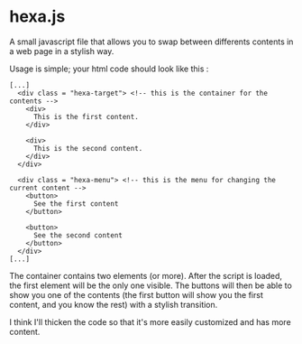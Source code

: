 hexa.js
=======

A small javascript file that allows you to swap between differents contents in a web page in a stylish way.

Usage is simple; your html code should look like this :

```
[...]
  <div class = "hexa-target"> <!-- this is the container for the contents -->
    <div>
      This is the first content.
    </div>
    
    <div>
      This is the second content.
    </div>
  </div>
  
  <div class = "hexa-menu"> <!-- this is the menu for changing the current content -->
    <button>
      See the first content
    </button>
    
    <button>
      See the second content
    </button>
  </div>
[...]
```

The container contains two elements (or more). After the script is loaded, the first element will be the only one visible. The buttons will then be able to show you one of the contents (the first button will show you the first content, and you know the rest) with a stylish transition.

I think I'll thicken the code so that it's more easily customized and has more content.

